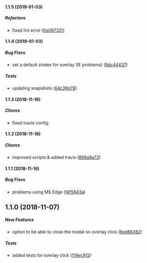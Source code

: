 #### 1.1.5 (2019-01-03)

##### Refactors

*  fixed lint error ([0e08732f](https://github.com/totvs-store/react-modalora/commit/0e08732f1bfd42aee21ff2550dfe9659494aee7e))

#### 1.1.4 (2019-01-03)

##### Bug Fixes

*  set a default zindex for overlay (IE problems) ([9dc44437](https://github.com/totvs-store/react-modalora/commit/9dc444378a9f2124b29aa2d7bd57dfbde085eb66))

##### Tests

*  updating snapshots ([64c39d78](https://github.com/totvs-store/react-modalora/commit/64c39d7825595153497703e93afb5e32da37e864))

#### 1.1.3 (2018-11-16)

##### Chores

*  fixed travis config

#### 1.1.2 (2018-11-16)

##### Chores

*  improved scripts & added travis ([866a9a72](https://github.com/totvs-store/react-modalora/commit/866a9a72555a3efe191a2a86aab64a74d7cbd667))

#### 1.1.1 (2018-11-16)

##### Bug Fixes

*  problems using MS Edge ([f4f5843a](https://github.com/totvs-store/react-modalora/commit/f4f5843ae0b5eda5a34f6f6f773222bc31400f5f))

## 1.1.0 (2018-11-07)

##### New Features

*  option to be able to close the modal on overlay click ([6ed66382](https://github.com/totvs-store/react-modalora/commit/6ed663824b2d1b43ac388795a3a2cdf141deadfa))

##### Tests

*  added tests for overlay click ([119ec912](https://github.com/totvs-store/react-modalora/commit/119ec91245284a57d6a63ba2b7a97c04658a3f01))
